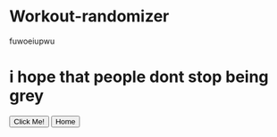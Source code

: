 # Workout-randomizer

fuwoeiupwu

<h1>
i hope that people dont stop being grey
</h1>
<button type="button">Click Me!</button>
<button onclick="location.href = 'www.yoursite.com';" id="myButton" class="float-left submit-button" >Home</button>
